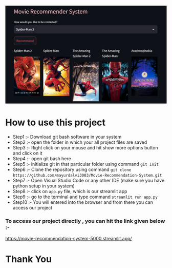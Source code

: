 ![Alt Text](https://github.com/mayurdalvi3003/Movie-Recommendation-System/blob/master/Output%20of%20our%20model.png)
# How to use this project 
- Step1 :- Download git bash software in your system
- Step2 :- open the folder in which your all project files are saved
- Step3 :- Right click on your mouse and hit show more options button and click on it
- Step4 :- open git bash here
- Step5 :- initialize git in that particular folder using command  `git init`
- Step6 :- Clone the repository using command `git clone https://github.com/mayurdalvi3003/Movie-Recommendation-System.git`
- Step7 :- Open Visual Studio Code or any other IDE (make sure you have python setup in your system)
- Step8 :- click on `app.py` file, which is our streamlit app
- Step9 :- go to the terminal and type command `streamlit run app.py`
- Step10 :- You will entered into the browser and from there you can access our project


### To access our project directly , you can hit the link given below :- 
https://movie-recommendation-system-5000.streamlit.app/

# Thank You
